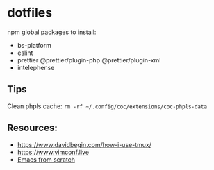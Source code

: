 # dotfiles

npm global packages to install:

- bs-platform
- eslint
- prettier @prettier/plugin-php @prettier/plugin-xml
- intelephense

## Tips

Clean phpls cache: `rm -rf ~/.config/coc/extensions/coc-phpls-data`

## Resources:

- https://www.davidbegin.com/how-i-use-tmux/
- https://www.vimconf.live
- [Emacs from scratch](https://www.youtube.com/watch?v=74zOY-vgkyw&list=PLEoMzSkcN8oPH1au7H6B7bBJ4ZO7BXjSZ)
